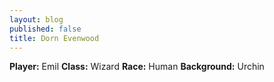 ```yaml
---
layout: blog
published: false
title: Dorn Evenwood
---
```

**Player:** Emil
**Class:** Wizard
**Race:** Human
**Background:** Urchin

